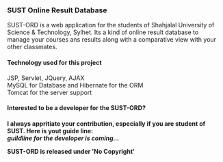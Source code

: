 <h3>SUST Online Result Database</h3>

SUST-ORD is a web application for the students of Shahjalal University of Science & Technology, Sylhet. Its a kind of
online result database to manage your courses ans results along with a comparative view with your other classmates.

<h4>Technology used for this project</h4>
JSP, Servlet, JQuery, AJAX<br>
MySQL for Database and Hibernate for the ORM<br>
Tomcat for the server support

<h4>Interested to be a developer for the SUST-ORD?<h4>

I always appritiate your contribution, especially if you are student of SUST. Here is yout guide line: <br>
<i>guildline for the developer is coming...</i>

SUST-ORD is released under 'No Copyright'

